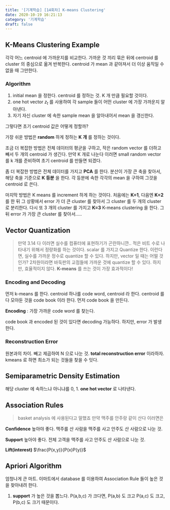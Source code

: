 ```yaml
---
title: '[기계학습] [14회차] K-means Clustering'
date: 2020-10-19 16:21:13
category: '기계학습'
draft: false
---
```


## K-Means Clustering Example

각각 어느 centroid  에 가까운지를 비교한다. 가까운 것 끼리 묶은 뒤에 centroid 를 cluster 의 중심으로 옮겨 반복한다. centroid 가 mean 과 같아져서 더 이상 움직일 수 없을 때 그만한다.

### Algorithm

1. initial mean 을 정한다. centroid 를 정하는 것. K 개 만큼 필요할 것이다.
2. one hot vector $z_t$ 를 사용하여 각 sample 들이 어떤 cluster 에 가장 가까운지 알아낸다.
3. 자기 자신 cluster 에 속한 sample mean 을 알아내어서 mean 을 갱신한다.

그렇다면 초기 centroid 값은 어떻게 정할까?

가장 쉬운 방법은 **random** 하게 정하는 **K 개** 를 정하는 것이다.

조금 더 복잡한 방법은 전체 데이터의 평균을 구하고, 작은 random vector 를 더하고 빼서 두 개의 centroid 가 생긴다. 만약 K 개로 나눈다 이러면 small random vector 를 k 개를 준비하여 초기 centroid 를 만들면 되겠다.

좀 더 복잡한 방법은 전체 데이터를 가지고 **PCA** 를 한다. 분산이 가장 큰 축을 찾아서, 해당 축을 기준으로 **K 등분** 을 한다. 각 등분에 속한 각각의 mean 을 구하여 그것을 centroid 로 쓴다.

마지막 방법은 K means 를 increment 하게 하는 것이다. 처음에는 **K=1**, 다음엔 **K=2** 를 한 뒤 그 상황에서 error 가 더 큰 cluster 를 찾아서 그 cluster 를 두 개의 cluster 로 분리한다. 다시 또 3 개의 cluster 를 가지고 **K=3** K-means clustering 을 한다. 그 뒤 error 가 가장 큰 cluster 를 찾아서.....

## Vector Quantization

> 만약 3.14 다 이러면 실수를 컴퓨터에 표현하기가 곤란하니깐.. 적은 비트 수로 나타내기 위해서 정량화를 하는 것이다. scalar 를 가지고 Quantize 한다. 이런다면, 실수를 가까운 정수로 quantize 할 수 있다. 하지만, vector 일 때는 어떨 것인가? 2차원이라면 바둑판의 교점들에 가까운 것에 quantize 할 수 있다. 하지만, 효율적이지 않다. **K-means** 를 쓰는 것이 가장 효과적이다!

### Encoding and Decoding

먼저 k-means 를 한다. centroid 하나를 code word, centroid 라 한다. centroid 를 다 모아둔 것을 code book 이라 한다. 먼저 code book 을 만든다.

**Encoding** : 가장 가까운 code word 를 찾는다.

code book 과 encoded 된 것이 있다면 decoding 가능하다.
하지만, error 가 발생한다.

### Reconstruction Error

원본과의 차이. 빼고 제곱하여 N 으로 나눈 것. **total reconstruction error** 이라하자. kmeans 로 하면 최소가 되는 것들을 찾을 수 잇다.

## Semiparametric Density Estimation

해당 cluster 에 속하느냐 아니냐를 0, 1. **one hot vector** 로 나타낸다.

## Association Rules

> basket analysis 에 사용된다고 말했죠 만약 맥주를 안주랑 같이 산다 이러면은

**Confidence** 높아야 좋다. 맥주를 산 사람을 맥주를 사고 안주도 산 사람으로 나눈 것.

**Support** 높아야 좋다. 전체 고객을 맥주를 사고 안주도 산 사람으로 나눈 것.

**Lift(interest)** $\frac{P(x,y)}{P(x)P(y)}$

## Apriori Algorithm

엄청나게 큰 마트. 이마트에서 database 를 이용하여 Association Rule 들이 높은 것을 찾아내려 한다.

1. **support** 가 높은 것을 뽑느다. P(a,b,c) 가 크다면, P(a,b) 도 크고 P(a,c) 도 크고, P(b,c) 도 크기 때문이다.